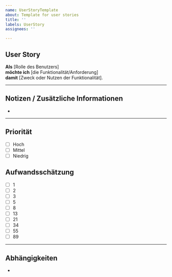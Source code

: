 ```yaml
---
name: UserStoryTemplate
about: Template for user stories
title: ''
labels: UserStory
assignees: ''

---
```


## User Story

**Als** [Rolle des Benutzers]  
**möchte ich** [die Funktionalität/Anforderung]  
**damit** [Zweck oder Nutzen der Funktionalität].

---

## Notizen / Zusätzliche Informationen

- 

---

## Priorität

- [ ] Hoch
- [ ] Mittel
- [ ] Niedrig

## Aufwandsschätzung

-  [ ] 1
- [ ] 2
- [ ] 3
- [ ] 5
- [ ] 8
- [ ] 13
- [ ] 21
- [ ] 34
- [ ] 55
- [ ] 89

---

## Abhängigkeiten

-
